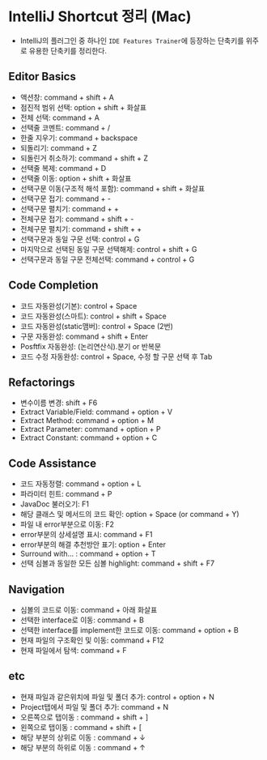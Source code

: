 # IntelliJ Shortcut 정리 (Mac)

- IntelliJ의 플러그인 중 하나인 `IDE Features Trainer`에 등장하는 단축키를 위주로 유용한 단축키를 정리한다.

## Editor Basics

- 액션창: command + shift + A
- 점진적 범위 선택: option + shift + 화살표
- 전체 선택: command + A
- 선택줄 코멘트: command + /
- 한줄 지우기: command + backspace
- 되돌리기: command + Z
- 되돌린거 취소하기: command + shift + Z
- 선택줄 복제: command + D
- 선택줄 이동: option + shift + 화살표
- 선택구문 이동(구조적 해석 포함): command + shift + 화살표
- 선택구문 접기: command + -
- 선택구문 펼치기: command + +
- 전체구문 접기: command + shift + -
- 전체구문 펼치기: command + shift + +
- 선택구문과 동일 구문 선택: control + G
- 마지막으로 선택된 동일 구문 선택해제: control + shift + G
- 선택구문과 동일 구문 전체선택: command + control + G

## Code Completion

- 코드 자동완성(기본): control + Space
- 코드 자동완성(스마트): control + shift + Space
- 코드 자동완성(static맴버): control + Space (2번)
- 구문 자동완성: command + shift + Enter
- Posftfix 자동완성: (논리연산식).분기 or 반복문
- 코드 수정 자동완성: control + Space, 수정 할 구문 선택 후 Tab

## Refactorings

- 변수이름 변경: shift + F6
- Extract Variable/Field: command + option + V
- Extract Method: command + option + M
- Extract Parameter: command + option + P
- Extract Constant: command + option + C

## Code Assistance

- 코드 자동정렬: command + option + L
- 파라미터 힌트: command + P
- JavaDoc 불러오기: F1
- 해당 클래스 및 메서드의 코드 확인: option + Space (or command + Y)
- 파일 내 error부분으로 이동: F2
- error부분의 상세설명 표시: command + F1
- error부분의 해결 추천방안 표기: option + Enter
- Surround with… : command + option + T
- 선택 심볼과 동일한 모든 심볼 highlight: command + shift + F7

## Navigation

- 심볼의 코드로 이동: command + 아래 화살표
- 선택한 interface로 이동: command + B
- 선택한 interface를 implement한 코드로 이동: command + option + B
- 현재 파일의 구조확인 및 이동: command + F12
- 현재 파일에서 탐색: command + F

## etc

- 현재 파일과 같은위치에 파일 및 폴더 추가: control + option + N
- Project탭에서 파일 및 폴더 추가: command + N
- 오른쪽으로 탭이동 : command + shift + ]
- 왼쪽으로 탭이동 : command + shift + [
- 해당 부분의 상위로 이동 : command + ↓
- 해당 부분의 하위로 이동 : command + ↑